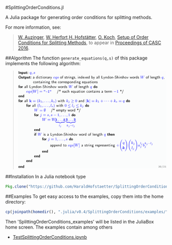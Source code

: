 #SplittingOrderConditions.jl

A Julia package for generating order conditions for splitting methods.

For more information, see:

>[W. Auzinger](http://www.asc.tuwien.ac.at/~winfried), [W. Herfort](http://www.asc.tuwien.ac.at/~herfort/),[H. Hofstätter](http://www.harald-hofstaetter.at), [O. Koch](http://othmar-koch.org), [Setup of Order Conditions for Splitting Methods](http://arxiv.org/pdf/1605.00445.pdf), to appear in [Proceedings of CASC 2016](http://www.casc.cs.uni-bonn.de/2016/).

##Algorithm
The function `generate_equations(q,s)` of this package implements the following algorithm:
>![](https://raw.githubusercontent.com/HaraldHofstaetter/SplittingOrderConditions.jl/master/generate_equations1.png)

##Installation
In a Julia notebook type
```julia
Pkg.clone("https://github.com/HaraldHofstaetter/SplittingOrderConditions.jl")
```
##Examples
To get easy access to the examples, copy them into the home directory:
```julia
cp(joinpath(homedir(), ".julia/v0.4/SplittingOrderConditions/examples/"), joinpath(homedir(), "SplittingOrderConditions_examples"), remove_destination=true)
```
Then 'SplittingOrderConditions_examples' will be listed in the JuliaBox home screen. The examples contain among others
+ [TestSplittingOrderConditions.ipynb](https://github.com/HaraldHofstaetter/SplittingOrderConditions.jl/blob/master/examples/TestSplittingOrderConditions.ipynb)
